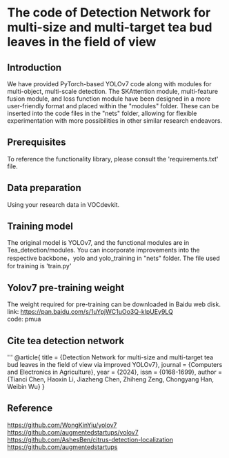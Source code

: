 # The code of Detection Network for multi-size and multi-target tea bud leaves in the field of view

## Introduction
We have provided PyTorch-based YOLOv7 code along with modules for multi-object, multi-scale detection. The SKAttention module, multi-feature fusion module, and loss function module have been designed in a more user-friendly format and placed within the "modules" folder. These can be inserted into the code files in the "nets" folder, allowing for flexible experimentation with more possibilities in other similar research endeavors.

## Prerequisites
To reference the functionality library, please consult the 'requirements.txt' file.

## Data preparation
Using your research data in VOCdevkit.

## Training model
The original model is YOLOv7, and the functional modules are in Tea_detection/modules. You can incorporate improvements into the respective backbone，yolo and yolo_training in "nets" folder.
The file used for training is 'train.py'

## Yolov7 pre-training weight
The weight required for pre-training can be downloaded in Baidu web disk.  
link: https://pan.baidu.com/s/1uYpjWC1uOo3Q-klpUEy9LQ     
code: pmua    

## Cite tea detection network
'''
@article{
  title = {Detection Network for multi-size and multi-target tea bud leaves in the field of view via improved YOLOv7},
  journal = {Computers and Electronics in Agriculture},
  year = {2024},
  issn = {0168-1699},
  author = {Tianci Chen, Haoxin Li, Jiazheng Chen, Zhiheng Zeng, Chongyang Han, Weibin Wu}
}

## Reference
https://github.com/WongKinYiu/yolov7
https://github.com/augmentedstartups/yolov7
https://github.com/AshesBen/citrus-detection-localization
https://github.com/augmentedstartups
